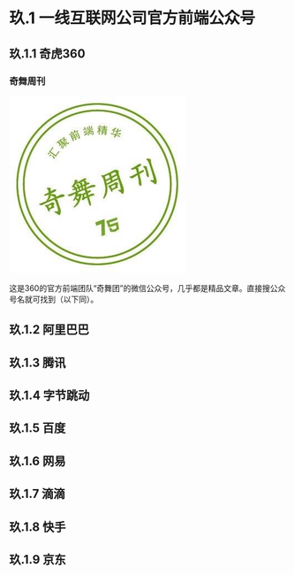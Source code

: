 # 玖.1 一线互联网公司官方前端公众号

## 玖.1.1 奇虎360 

### 奇舞周刊

![](../.gitbook/assets/9.1.1.jpg)

这是360的官方前端团队“奇舞团”的微信公众号，几乎都是精品文章。直接搜公众号名就可找到（以下同）。

## 玖.1.2 阿里巴巴

## 玖.1.3 腾讯

## 玖.1.4 字节跳动

## 玖.1.5 百度

## 玖.1.6 网易

## 玖.1.7 滴滴

## 玖.1.8 快手

## 玖.1.9 京东

